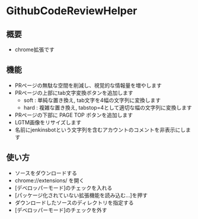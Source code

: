 # GithubCodeReviewHelper

## 概要

* chrome拡張です

## 機能

* PRページの無駄な空間を削減し、視覚的な情報量を増やします
* PRページの上部にtab文字変換ボタンを追加します
  * soft : 単純な置き換え, tab文字を4幅の文字列に変換します
  * hard : 複雑な置き換え, tabstop=4として適切な幅の文字列に変換します
* PRページの下部に PAGE TOP ボタンを追加します
* LGTM画像をリサイズします
* 名前にjenkinsbotという文字列を含むアカウントのコメントを非表示にします

## 使い方

* ソースをダウンロードする
* chrome://extensions/ を開く
* [デベロッパーモード]のチェックを入れる
* [パッケージ化されていない拡張機能を読み込む...]を押す
* ダウンロードしたソースのディレクトリを指定する
* [デベロッパーモード]のチェックを外す
